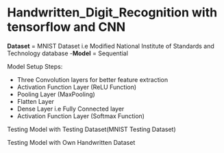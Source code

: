 # Handwritten_Digit_Recognition with tensorflow and CNN
 **Dataset** = MNIST Dataset i.e Modified National Institute of Standards and Technology database
 -**Model** = Sequential
 
 Model Setup Steps:
 - Three Convolution layers for better feature extraction
 - Activation Function Layer (ReLU Function)
 - Pooling Layer (MaxPooling)
 - Flatten Layer
 - Dense Layer i.e Fully Connected layer
 - Activation Function Layer (Softmax Function)
 
 Testing Model with Testing Dataset(MNIST Testing Dataset)
 
 Testing Model with Own Handwritten Dataset
